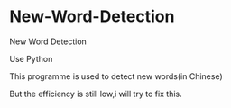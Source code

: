 # New-Word-Detection
New Word Detection

Use Python

This programme is used to detect new words(in Chinese)

But the efficiency is still low,i will try to fix this.
